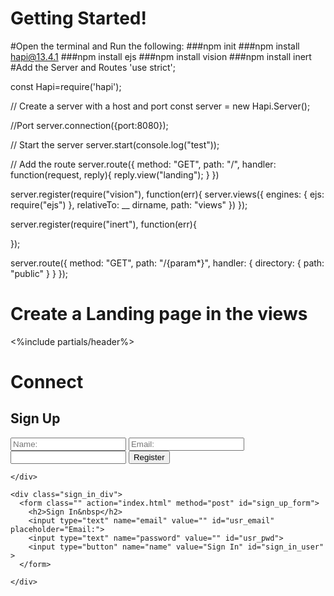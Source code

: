 # Getting Started!
#Open the terminal and Run the following:
###npm init
###npm install hapi@13.4.1
###npm install ejs
###npm install vision
###npm install inert
#Add the Server and Routes
'use strict';

const Hapi=require('hapi');

// Create a server with a host and port
const server = new Hapi.Server();

//Port
server.connection({port:8080});


// Start the server
server.start(console.log("test"));

// Add the route
server.route({
  method: "GET",
  path: "/",
  handler: function(request, reply){
    reply.view("landing");
  }
})

server.register(require("vision"), function(err){
  server.views({
    engines: {
      ejs: require("ejs")
    },
    relativeTo: __ dirname,
    path: "views"
  })
});


server.register(require("inert"), function(err){

});

server.route({
  method: "GET",
  path: "/{param*}",
  handler: {
    directory: {
      path: "public"
    }
  }
});

# Create a Landing page in the views

<html lang="en" dir="ltr">
  <%include partials/header%>
  <body class="">
    <h1 id="landing_header">Connect</h1>
    <div class="sign_up_div">
      <form class="" action="index.html" method="post" id="sign_up_form">
        <h2>Sign Up&nbsp</h2>
        <input type="text" name="name" value="" id="name" placeholder="Name:">
        <input type="text" name="email" value="" id="email" placeholder="Email:">
        <input type="text" name="password" value="" id="password">
        <input type="button" name="name" value="Register" id="register_user" >
      </form>

    </div>

    <div class="sign_in_div">
      <form class="" action="index.html" method="post" id="sign_up_form">
        <h2>Sign In&nbsp</h2>
        <input type="text" name="email" value="" id="usr_email" placeholder="Email:">
        <input type="text" name="password" value="" id="usr_pwd">
        <input type="button" name="name" value="Sign In" id="sign_in_user" >
      </form>

    </div>
  </body>
</html>
